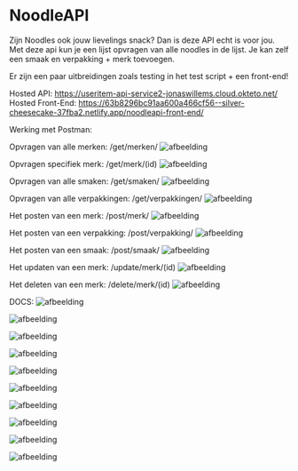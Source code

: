 # NoodleAPI

Zijn Noodles ook jouw lievelings snack? Dan is deze API echt is voor jou.
Met deze api kun je een lijst opvragen van alle noodles in de lijst.
Je kan zelf een smaak en verpakking + merk toevoegen.

Er zijn een paar uitbreidingen zoals testing in het test script + een front-end!

Hosted API:
https://useritem-api-service2-jonaswillems.cloud.okteto.net/
Hosted Front-End:
https://63b8296bc91aa600a466cf56--silver-cheesecake-37fba2.netlify.app/noodleapi-front-end/


Werking met Postman:

Opvragen van alle merken:
/get/merken/
![afbeelding](https://user-images.githubusercontent.com/57659437/211030484-26b124ac-5242-4e1b-99d2-93450e8ed085.png)

Opvragen specifiek merk:
/get/merk/(id)
![afbeelding](https://user-images.githubusercontent.com/57659437/211030617-177c065e-6cee-4e99-a41c-e200f2701421.png)

Opvragen van alle smaken:
/get/smaken/
![afbeelding](https://user-images.githubusercontent.com/57659437/211030707-d7aa0049-bd55-4eaf-a0df-df180d2e789c.png)

Opvragen van alle verpakkingen:
/get/verpakkingen/
![afbeelding](https://user-images.githubusercontent.com/57659437/211030868-aaf0381f-7d9c-43b8-8115-a06384886df2.png)

Het posten van een merk:
/post/merk/
![afbeelding](https://user-images.githubusercontent.com/57659437/211032508-48e3728c-17e1-499d-b6e5-a701a3d9b664.png)

Het posten van een verpakking:
/post/verpakking/
![afbeelding](https://user-images.githubusercontent.com/57659437/211032734-1eaa3eaf-0097-4dbf-a08f-c760492979c0.png)

Het posten van een smaak:
/post/smaak/
![afbeelding](https://user-images.githubusercontent.com/57659437/211032919-ba4782db-84e2-409a-af42-c43bc9631aad.png)

Het updaten van een merk:
/update/merk/(id)
![afbeelding](https://user-images.githubusercontent.com/57659437/211031250-2b87ee6e-e422-4cb4-860a-1658bcbb9eeb.png)

Het deleten van een merk:
/delete/merk/(id)
![afbeelding](https://user-images.githubusercontent.com/57659437/211031382-ff700ef3-a2bd-46b5-9671-a84f6467905c.png)


DOCS:
![afbeelding](https://user-images.githubusercontent.com/57659437/211031461-5c549493-ca2c-4223-a596-25f0422fd329.png)

![afbeelding](https://user-images.githubusercontent.com/57659437/211031500-49b8733d-1cca-4557-8bff-256e3a4e8c60.png)

![afbeelding](https://user-images.githubusercontent.com/57659437/211031574-38c4826f-8101-49f3-9002-23a1d37a8f59.png)

![afbeelding](https://user-images.githubusercontent.com/57659437/211031683-c1d87098-7666-4d24-a57c-6f575a39d169.png)

![afbeelding](https://user-images.githubusercontent.com/57659437/211031729-4b099565-15a1-4245-b122-4ff6589267af.png)

![afbeelding](https://user-images.githubusercontent.com/57659437/211031764-52d0c505-7a4a-44eb-89ca-9b692fbf770c.png)

![afbeelding](https://user-images.githubusercontent.com/57659437/211031891-43c25202-bc56-4a43-83f8-c9dee6a66617.png)

![afbeelding](https://user-images.githubusercontent.com/57659437/211031940-1ee72136-3a03-473c-8ede-fbbc51c24d43.png)

![afbeelding](https://user-images.githubusercontent.com/57659437/211032017-be63bea4-a44b-47b6-a1f8-586e1b1fb2fd.png)

![afbeelding](https://user-images.githubusercontent.com/57659437/211032066-c91be575-3d90-4b45-9bda-634ac64fce25.png)







